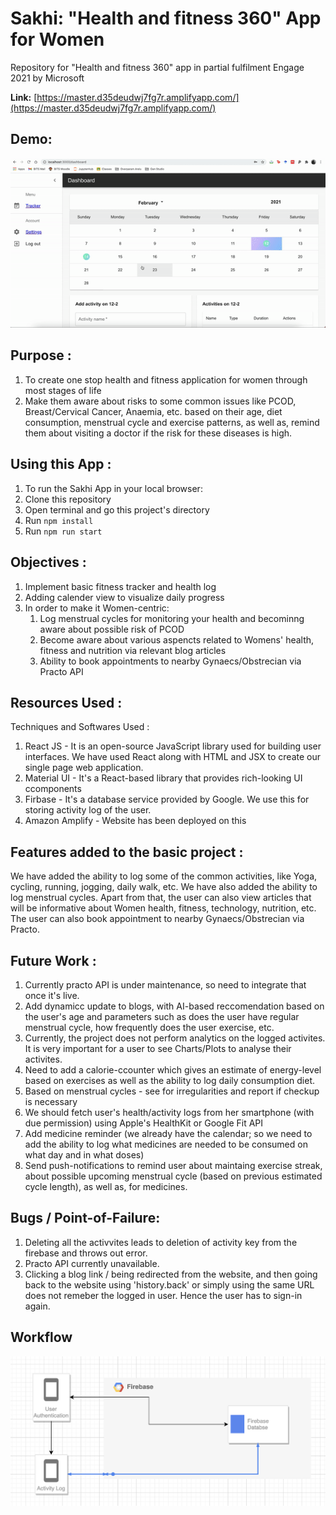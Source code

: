 # Sakhi: "Health and fitness 360" App for Women
Repository for "Health and fitness 360" app in partial fulfilment Engage 2021 by Microsoft

**Link:** [https://master.d35deudwj7fg7r.amplifyapp.com/](https://master.d35deudwj7fg7r.amplifyapp.com/)

## Demo:
![](public/sakhidemo.gif)

## Purpose :

1. To create one stop health and fitness application for women through most stages of life
2. Make them aware about risks to some common issues like PCOD, Breast/Cervical Cancer, Anaemia, etc. based on their age, diet consumption, menstrual cycle and exercise patterns, as well as, remind them about visiting a doctor if the risk for these diseases is high.

## Using this App :

1. To run the Sakhi App in your local browser:
2. Clone this repository
3. Open terminal and go this project's directory
4. Run `npm install`
5. Run `npm run start`

## Objectives :

1. Implement basic fitness tracker and health log
2. Adding calender view to visualize daily progress
3. In order to make it Women-centric:
    1. Log menstrual cycles for monitoring your health and  becominng aware about possible risk of PCOD
    2. Become aware about various aspencts related to Womens' health, fitness and nutrition via relevant blog articles
    3. Ability to book appointments to nearby Gynaecs/Obstrecian via Practo API

## Resources Used :

  Techniques and Softwares Used :

  1. React JS - It is an open-source JavaScript library used for building user interfaces. We have used React along with HTML and JSX to create our single page web application. 
  2. Material UI - It's a React-based library that provides rich-looking UI ccomponents
  3. Firbase - It's a database service provided by Google. We use this for storing activity log of the user.
  4. Amazon Amplify - Website has been deployed on this
	
  
## Features added to the basic project :
 
   We have added the ability to log some of the common activities, like Yoga, cycling, running, jogging, daily walk, etc. We have also added the ability to log menstrual cycles. Apart from that, the user can also view articles that will be informative about Women health, fitness, technology, nutrition, etc. The user can also book appointment to nearby Gynaecs/Obstrecian via Practo.

## Future Work :

  1. Currently practo API is under maintenance, so need to integrate that once it's live.
  2. Add dynamicc update to blogs, with AI-based reccomendation based on the user's age and parameters such as does the user have regular menstrual cycle, how frequently does the user exercise, etc.
  3. Currently, the project does not perform analytics on the logged activites. It is very important for a user to see Charts/Plots to analyse their activites.
  4. Need to add a calorie-ccounter which gives an estimate of energy-level based on exercises as well as the ability to log daily consumption diet.
  5. Based on menstrual cycles - see for irregularities and report if checkup is necessary
  6. We should fetch user's health/activity logs from her smartphone (with due permission) using Apple's HealthKit or Google Fit API
  7. Add medicine reminder (we already have the calendar; so we need to add the ability to log what medicines are needed to be consumed on what day and in what doses)
  8. Send push-notifications to remind user about maintaing exercise streak, about possible upcoming menstrual cycle (based on previous estimated cycle length), as well as, for medicines.

## Bugs / Point-of-Failure:
 1. Deleting all the activvites leads to deletion of activity key from the firebase and throws out error. 
 2. Practo API currently unavailable.
 3. Clicking a blog link / being redirected from the website, and then going back to the website using 'history.back' or simply using the same URL does not remeber the logged in user. Hence the user has to sign-in again. 

## Workflow
![](public/sysdesign.png)

